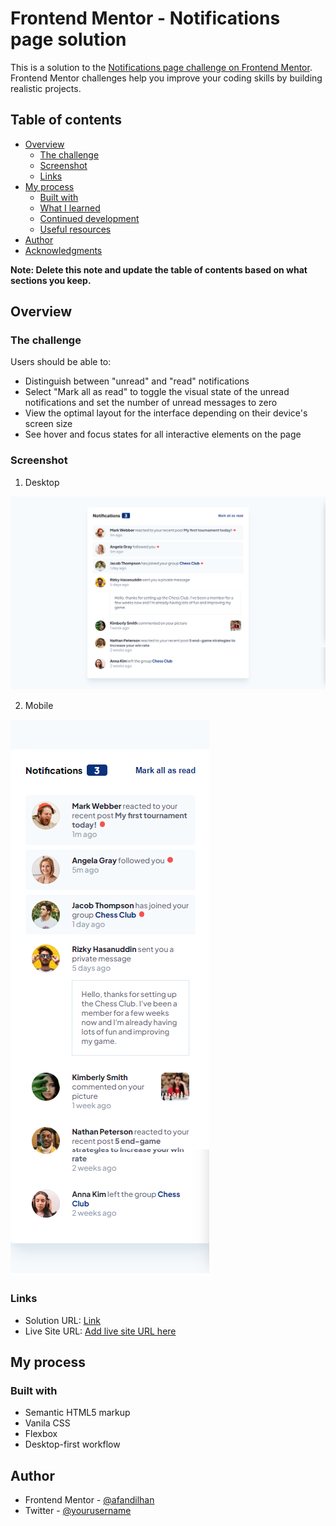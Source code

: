 # Frontend Mentor - Notifications page solution

This is a solution to the [Notifications page challenge on Frontend Mentor](https://www.frontendmentor.io/challenges/notifications-page-DqK5QAmKbC). Frontend Mentor challenges help you improve your coding skills by building realistic projects. 

## Table of contents

- [Overview](#overview)
  - [The challenge](#the-challenge)
  - [Screenshot](#screenshot)
  - [Links](#links)
- [My process](#my-process)
  - [Built with](#built-with)
  - [What I learned](#what-i-learned)
  - [Continued development](#continued-development)
  - [Useful resources](#useful-resources)
- [Author](#author)
- [Acknowledgments](#acknowledgments)

**Note: Delete this note and update the table of contents based on what sections you keep.**

## Overview

### The challenge

Users should be able to:

- Distinguish between "unread" and "read" notifications
- Select "Mark all as read" to toggle the visual state of the unread notifications and set the number of unread messages to zero
- View the optimal layout for the interface depending on their device's screen size
- See hover and focus states for all interactive elements on the page

### Screenshot

1. Desktop

![Screenshot](./design/Screenshot%20desktop.png)

2. Mobile

![Screenshot](./design/Screenshot%20mobile.png)

### Links

- Solution URL: [Link](https://your-solution-url.com)
- Live Site URL: [Add live site URL here](https://notification-page-frontmentor.surge.sh/)

## My process

### Built with

- Semantic HTML5 markup
- Vanila CSS
- Flexbox
- Desktop-first workflow

## Author

- Frontend Mentor - [@afandilhan](https://www.frontendmentor.io/profile/afandilham)
- Twitter - [@yourusername](https://www.twitter.com/afandilham)